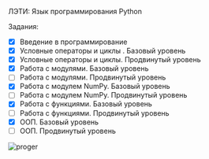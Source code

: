 

ЛЭТИ: Язык программирования Python

Задания:

* [X] Введение в программирование
* [X] Условные операторы и циклы . Базовый уровень
* [X] Условные операторы и циклы. Продвинутый уровень
* [X] Работа с модулями. Базовый уровень
* [ ] Работа с модулями. Продвинутый уровень
* [X] Работа с модулем NumPy. Базовый уровень
* [ ] Работа с модулем NumPy. Продвинутый уровень
* [X] Работа с функциями. Базовый уровень
* [ ] Работа с функциями. Продвинутый уровень
* [X] ООП. Базовый уровень
* [ ] ООП. Продвинутый уровень

![proger](https://github.com/user-attachments/assets/392e83d8-c731-46eb-8caa-3e79c95ffef2)
